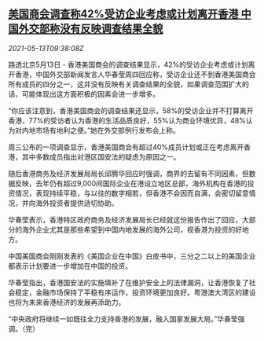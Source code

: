 <!--1620900062000-->
[美国商会调查称42%受访企业考虑或计划离开香港 中国外交部称没有反映调查结果全貌](https://cn.reuters.com/article/amchamber-hk-survey-china-mofa-0513-idCNKBS2CU0UD)
------

<div><i>2021-05-13T09:38:08Z</i></div><p>路透北京5月13日 - 香港美国商会的调查结果显示，42%的受访企业考虑或计划离开香港，中国外交部新闻发言人华春莹周四回应称，受访企业还不到香港美国商会所有成员的四分之一，这并没有反映有关调查结果的全貌，如果调查范围扩大的话，可能体现出这方面积极的因素会进一步增多。</p><p>“你应该注意到，香港美国商会的调查结果还显示，58%的受访企业并不打算离开香港，77%的受访者认为香港的生活品质良好，55%认为商业环境优异，48%认为对内地市场有地利之便。”她在外交部例行发布会上称。</p><p>周三公布的一项调查显示，香港美国商会有超过40%成员计划或正在考虑离开香港，其中多数成员指出对港区国安法的疑虑为原因之一。</p><p>随后香港商务及经济发展局局长邱腾华回应时强调，商界的去留有不同因素，但数据反映，去年仍有超过9,000间国际企业在港设立地区总部，海外机构在香港的投资情况，表现持续平稳，与以往的数字相若，但香港不会因而自满，会密切留意情况，并向海外投资者提供适切协助。</p><p>华春莹表示，香港特区政府商务及经济发展局长已经就这份报告作出了回应，大部分的海外企业尤其是那些希望到中国内地发展的海外公司，视香港为投资的好地方。</p><p>中国美国商会刚刚发表的《美国企业在中国》白皮书中，三分之二以上的美国企业都表示计划要进一步增加在中国的投资。</p><p>华春莹指出，香港国安法的实施填补了在维护安全上的法律漏洞，让香港恢复了社会稳定，金融市场保持了平稳有序运作，投资环境更加良好。粤港澳大湾区的建设也将为未来香港经济的发展再添助力。</p><p>“中央政府将继续一如既往全力支持香港的发展，融入国家发展大局。”华春莹强调。（完）</p>
